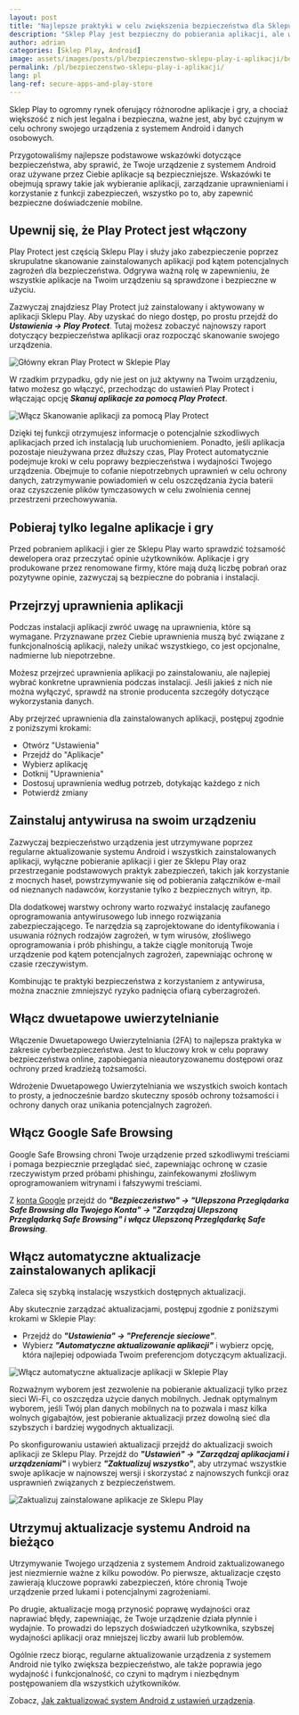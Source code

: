 ```yaml
---
layout: post
title: "Najlepsze praktyki w celu zwiększenia bezpieczeństwa dla Sklepu Play i aplikacji"
description: "Sklep Play jest bezpieczny do pobierania aplikacji, ale ważne jest również przestrzeganie podstawowych wskazówek dotyczących bezpieczeństwa i dodanie dodatkowej ochrony. Zobacz, jak poprawić bezpieczeństwo swojego urządzenia."
author: adrian
categories: [Sklep Play, Android]
image: assets/images/posts/pl/bezpieczenstwo-sklepu-play-i-aplikacji/bezpieczenstwo-sklepu-play-i-aplikacji_featured.png
permalink: /pl/bezpieczenstwo-sklepu-play-i-aplikacji/
lang: pl
lang-ref: secure-apps-and-play-store
---
```


Sklep Play to ogromny rynek oferujący różnorodne aplikacje i gry, a chociaż większość z nich jest legalna i bezpieczna, ważne jest, aby być czujnym w celu ochrony swojego urządzenia z systemem Android i danych osobowych.

Przygotowaliśmy najlepsze podstawowe wskazówki dotyczące bezpieczeństwa, aby sprawić, że Twoje urządzenie z systemem Android oraz używane przez Ciebie aplikacje są bezpieczniejsze. Wskazówki te obejmują sprawy takie jak wybieranie aplikacji, zarządzanie uprawnieniami i korzystanie z funkcji zabezpieczeń, wszystko po to, aby zapewnić bezpieczne doświadczenie mobilne.

## Upewnij się, że Play Protect jest włączony

Play Protect jest częścią Sklepu Play i służy jako zabezpieczenie poprzez skrupulatne skanowanie zainstalowanych aplikacji pod kątem potencjalnych zagrożeń dla bezpieczeństwa. Odgrywa ważną rolę w zapewnieniu, że wszystkie aplikacje na Twoim urządzeniu są sprawdzone i bezpieczne w użyciu.

Zazwyczaj znajdziesz Play Protect już zainstalowany i aktywowany w aplikacji Sklepu Play. Aby uzyskać do niego dostęp, po prostu przejdź do ***Ustawienia → Play Protect***. Tutaj możesz zobaczyć najnowszy raport dotyczący bezpieczeństwa aplikacji oraz rozpocząć skanowanie swojego urządzenia.

<img alt="Główny ekran Play Protect w Sklepie Play" title="Główny ekran Play Protect w Sklepie Play" loading="lazy" class="article-image large-width-img" src="{{site.baseurl}}/assets/images/posts/pl/bezpieczenstwo-sklepu-play-i-aplikacji/glowny-ekran-play-protect.jpg">

W rzadkim przypadku, gdy nie jest on już aktywny na Twoim urządzeniu, łatwo możesz go włączyć, przechodząc do ustawień Play Protect i włączając opcję ***Skanuj aplikacje za pomocą Play Protect***.

<img alt="Włącz Skanowanie aplikacji za pomocą Play Protect" title="Włącz Skanowanie aplikacji za pomocą Play Protect" loading="lazy" class="article-image large-width-img" src="{{site.baseurl}}/assets/images/posts/pl/bezpieczenstwo-sklepu-play-i-aplikacji/wlacz-skanowanie-aplikacji-z-play-protect.jpg">

Dzięki tej funkcji otrzymujesz informacje o potencjalnie szkodliwych aplikacjach przed ich instalacją lub uruchomieniem. Ponadto, jeśli aplikacja pozostaje nieużywana przez dłuższy czas, Play Protect automatycznie podejmuje kroki w celu poprawy bezpieczeństwa i wydajności Twojego urządzenia. Obejmuje to cofanie niepotrzebnych uprawnień w celu ochrony danych, zatrzymywanie powiadomień w celu oszczędzania życia baterii oraz czyszczenie plików tymczasowych w celu zwolnienia cennej przestrzeni przechowywania.

## Pobieraj tylko legalne aplikacje i gry

Przed pobraniem aplikacji i gier ze Sklepu Play warto sprawdzić tożsamość dewelopera oraz przeczytać opinie użytkowników. Aplikacje i gry produkowane przez renomowane firmy, które mają dużą liczbę pobrań oraz pozytywne opinie, zazwyczaj są bezpieczne do pobrania i instalacji.

## Przejrzyj uprawnienia aplikacji

Podczas instalacji aplikacji zwróć uwagę na uprawnienia, które są wymagane. Przyznawane przez Ciebie uprawnienia muszą być związane z funkcjonalnością aplikacji, należy unikać wszystkiego, co jest opcjonalne, nadmierne lub niepotrzebne.

Możesz przejrzeć uprawnienia aplikacji po zainstalowaniu, ale najlepiej wybrać konkretne uprawnienia podczas instalacji. Jeśli jakieś z nich nie można wyłączyć, sprawdź na stronie producenta szczegóły dotyczące wykorzystania danych.

Aby przejrzeć uprawnienia dla zainstalowanych aplikacji, postępuj zgodnie z poniższymi krokami:
- Otwórz "Ustawienia"
- Przejdź do "Aplikacje"
- Wybierz aplikację
- Dotknij "Uprawnienia"
- Dostosuj uprawnienia według potrzeb, dotykając każdego z nich
- Potwierdź zmiany

## Zainstaluj antywirusa na swoim urządzeniu

Zazwyczaj bezpieczeństwo urządzenia jest utrzymywane poprzez regularne aktualizowanie systemu Android i wszystkich zainstalowanych aplikacji, wyłączne pobieranie aplikacji i gier ze Sklepu Play oraz przestrzeganie podstawowych praktyk zabezpieczeń, takich jak korzystanie z mocnych haseł, powstrzymywanie się od pobierania załączników e-mail od nieznanych nadawców, korzystanie tylko z bezpiecznych witryn, itp.

Dla dodatkowej warstwy ochrony warto rozważyć instalację zaufanego oprogramowania antywirusowego lub innego rozwiązania zabezpieczającego. Te narzędzia są zaprojektowane do identyfikowania i usuwania różnych rodzajów zagrożeń, w tym wirusów, złośliwego oprogramowania i prób phishingu, a także ciągle monitorują Twoje urządzenie pod kątem potencjalnych zagrożeń, zapewniając ochronę w czasie rzeczywistym.

Kombinując te praktyki bezpieczeństwa z korzystaniem z antywirusa, można znacznie zmniejszyć ryzyko padnięcia ofiarą cyberzagrożeń.

## Włącz dwuetapowe uwierzytelnianie

Włączenie Dwuetapowego Uwierzytelniania (2FA) to najlepsza praktyka w zakresie cyberbezpieczeństwa. Jest to kluczowy krok w celu poprawy bezpieczeństwa online, zapobiegania nieautoryzowanemu dostępowi oraz ochrony przed kradzieżą tożsamości.

Wdrożenie Dwuetapowego Uwierzytelniania we wszystkich swoich kontach to prosty, a jednocześnie bardzo skuteczny sposób ochrony tożsamości i ochrony danych oraz unikania potencjalnych zagrożeń.


## Włącz Google Safe Browsing

Google Safe Browsing chroni Twoje urządzenie przed szkodliwymi treściami i pomaga bezpiecznie przeglądać sieć, zapewniając ochronę w czasie rzeczywistym przed próbami phishingu, zainfekowanymi złośliwym oprogramowaniem witrynami i fałszywymi treściami.

Z [konta Google](https://myaccount.google.com/security) przejdź do ***"Bezpieczeństwo" → "Ulepszona Przeglądarka Safe Browsing dla Twojego Konta" → "Zarządzaj Ulepszoną Przeglądarką Safe Browsing" i włącz Ulepszoną Przeglądarkę Safe Browsing***.

## Włącz automatyczne aktualizacje zainstalowanych aplikacji

Zaleca się szybką instalację wszystkich dostępnych aktualizacji.

Aby skutecznie zarządzać aktualizacjami, postępuj zgodnie z poniższymi krokami w Sklepie Play:
- Przejdź do ***"Ustawienia" → "Preferencje sieciowe"***.
- Wybierz ***"Automatyczne aktualizowanie aplikacji"*** i wybierz opcję, która najlepiej odpowiada Twoim preferencjom dotyczącym aktualizacji.

<img alt="Włącz automatyczne aktualizacje aplikacji w Sklepie Play " title="Włącz automatyczne aktualizacje aplikacji w Sklepie Play " loading="lazy" class="article-image large-width-img" src="{{site.baseurl}}/assets/images/posts/pl/bezpieczenstwo-sklepu-play-i-aplikacji/wlacz-automatyczna-aktualizacje-aplikacji-ze-sklepu-play.jpg">

Rozważnym wyborem jest zezwolenie na pobieranie aktualizacji tylko przez sieci Wi-Fi, co oszczędza użycie danych mobilnych. Jednak optymalnym wyborem, jeśli Twój plan danych mobilnych na to pozwala i masz kilka wolnych gigabajtów, jest pobieranie aktualizacji przez dowolną sieć dla szybszych i bardziej wygodnych aktualizacji.

Po skonfigurowaniu ustawień aktualizacji przejdź do aktualizacji swoich aplikacji ze Sklepu Play. Przejdź do ***"Ustawień" → "Zarządzaj aplikacjami i urządzeniami"*** i wybierz ***"Zaktualizuj wszystko"***, aby utrzymać wszystkie swoje aplikacje w najnowszej wersji i skorzystać z najnowszych funkcji oraz usprawnień związanych z bezpieczeństwem.

<img alt="Zaktualizuj zainstalowane aplikacje ze Sklepu Play" title="Zaktualizuj zainstalowane aplikacje ze Sklepu Play" loading="lazy" class="article-image large-width-img" src="{{site.baseurl}}/assets/images/posts/pl/bezpieczenstwo-sklepu-play-i-aplikacji/aktualizuj-wszystkie-aplikacje-i-gry-ze-sklepu-play.jpg">

## Utrzymuj aktualizacje systemu Android na bieżąco

Utrzymywanie Twojego urządzenia z systemem Android zaktualizowanego jest niezmiernie ważne z kilku powodów. Po pierwsze, aktualizacje często zawierają kluczowe poprawki zabezpieczeń, które chronią Twoje urządzenie przed lukami i potencjalnymi zagrożeniami.

Po drugie, aktualizacje mogą przynosić poprawę wydajności oraz naprawiać błędy, zapewniając, że Twoje urządzenie działa płynnie i wydajnie. To prowadzi do lepszych doświadczeń użytkownika, szybszej wydajności aplikacji oraz mniejszej liczby awarii lub problemów.

Ogólnie rzecz biorąc, regularne aktualizowanie urządzenia z systemem Android nie tylko zwiększa bezpieczeństwo, ale także poprawia jego wydajność i funkcjonalność, co czyni to mądrym i niezbędnym postępowaniem dla wszystkich użytkowników.

Zobacz, [Jak zaktualizować system Android z ustawień urządzenia]({{site.baseurl}}/pl/resetowanie-android-do-ustawień-fabrycznych/#standardowa-metoda-resetowanie-do-ustawien-fabrycznych-gdy-urządzenie-działa).

